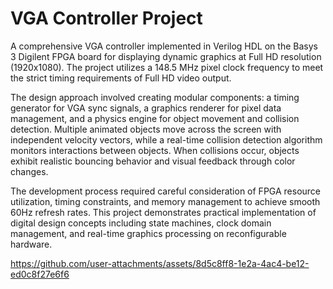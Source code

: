 # VGA Controller Project

A comprehensive VGA controller implemented in Verilog HDL on the Basys 3 Digilent FPGA board for displaying dynamic graphics at Full HD resolution (1920x1080). The project utilizes a 148.5 MHz pixel clock frequency to meet the strict timing requirements of Full HD video output.

The design approach involved creating modular components: a timing generator for VGA sync signals, a graphics renderer for pixel data management, and a physics engine for object movement and collision detection. Multiple animated objects move across the screen with independent velocity vectors, while a real-time collision detection algorithm monitors interactions between objects. When collisions occur, objects exhibit realistic bouncing behavior and visual feedback through color changes.

The development process required careful consideration of FPGA resource utilization, timing constraints, and memory management to achieve smooth 60Hz refresh rates. This project demonstrates practical implementation of digital design concepts including state machines, clock domain management, and real-time graphics processing on reconfigurable hardware.


https://github.com/user-attachments/assets/8d5c8ff8-1e2a-4ac4-be12-ed0c8f27e6f6

